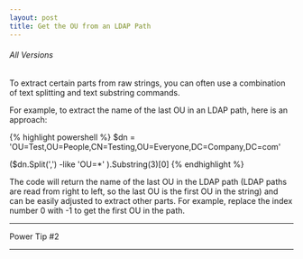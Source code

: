 ```yaml
---
layout: post
title: Get the OU from an LDAP Path
---
```

###### All Versions

To extract certain parts from raw strings, you can often use a combination of text splitting and text substring commands.

For example, to extract the name of the last OU in an LDAP path, here is an approach:

{% highlight powershell %}
$dn = 'OU=Test,OU=People,CN=Testing,OU=Everyone,DC=Company,DC=com'

($dn.Split(',')  -like 'OU=*' ).Substring(3)[0]
{% endhighlight %}

The code will return the name of the last OU in the LDAP path (LDAP paths are read from right to left, so the last OU is the first OU in the string) and can be easily adjusted to extract other parts. For example, replace the index number 0 with -1 to get the first OU in the path.

---

Power Tip #2

---
